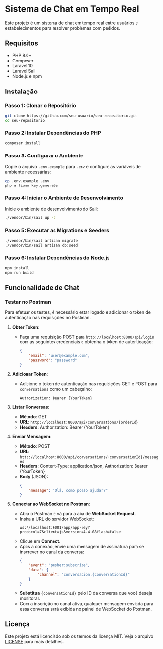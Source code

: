 # Sistema de Chat em Tempo Real

Este projeto é um sistema de chat em tempo real entre usuários e estabelecimentos para resolver problemas com pedidos.

## Requisitos

-   PHP 8.0+
-   Composer
-   Laravel 10
-   Laravel Sail
-   Node.js e npm

## Instalação

### Passo 1: Clonar o Repositório

```bash
git clone https://github.com/seu-usuario/seu-repositorio.git
cd seu-repositorio
```

### Passo 2: Instalar Dependências do PHP

```bash
composer install
```

### Passo 3: Configurar o Ambiente

Copie o arquivo `.env.example` para `.env` e configure as variáveis de ambiente necessárias:

```bash
cp .env.example .env
php artisan key:generate
```

### Passo 4: Iniciar o Ambiente de Desenvolvimento

Inicie o ambiente de desenvolvimento do Sail:

```bash
./vendor/bin/sail up -d
```

### Passo 5: Executar as Migrations e Seeders

```bash
./vendor/bin/sail artisan migrate
./vendor/bin/sail artisan db:seed
```

### Passo 6: Instalar Dependências do Node.js

```bash
npm install
npm run build
```

## Funcionalidade de Chat

### Testar no Postman

Para efetuar os testes, é necessário estar logado e adicionar o token de autenticação nas requisições no Postman.

1. **Obter Token**:

    - Faça uma requisição POST para `http://localhost:8000/api/login` com as seguintes credenciais e obtenha o token de autenticação:
        ```json
        {
            "email": "user@example.com",
            "password": "password"
        }
        ```

2. **Adicionar Token**:

    - Adicione o token de autenticação nas requisições GET e POST para `conversations` como um cabeçalho:
        ```http
        Authorization: Bearer {YourToken}
        ```

3. **Listar Conversas**:

    - **Método**: GET
    - **URL**: `http://localhost:8000/api/conversations/{orderId}`
    - **Headers**: Authorization: Bearer {YourToken}

4. **Enviar Mensagem**:

    - **Método**: POST
    - **URL**: `http://localhost:8000/api/conversations/{conversationId}/messages`
    - **Headers**: Content-Type: application/json, Authorization: Bearer {YourToken}
    - **Body** (JSON):
        ```json
        {
            "message": "Olá, como posso ajudar?"
        }
        ```

5. **Conectar ao WebSocket no Postman**:
    - Abra o Postman e vá para a aba de **WebSocket Request**.
    - Insira a URL do servidor WebSocket:
        ```
        ws://localhost:6001/app/app-key?protocol=7&client=js&version=4.4.0&flash=false
        ```
    - Clique em **Connect**.
    - Após a conexão, envie uma mensagem de assinatura para se inscrever no canal da conversa:
        ```json
        {
            "event": "pusher:subscribe",
            "data": {
                "channel": "conversation.{conversationId}"
            }
        }
        ```
    - **Substitua** `{conversationId}` pelo ID da conversa que você deseja monitorar.
    - Com a inscrição no canal ativa, qualquer mensagem enviada para essa conversa será exibida no painel de WebSocket do Postman.

## Licença

Este projeto está licenciado sob os termos da licença MIT. Veja o arquivo [LICENSE](LICENSE) para mais detalhes.
